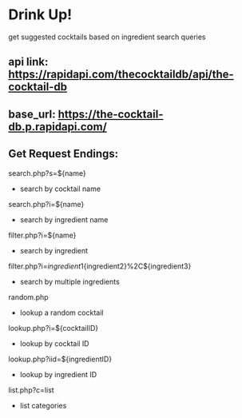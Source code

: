 # Drink Up!

get suggested cocktails based on ingredient search queries


## api link: https://rapidapi.com/thecocktaildb/api/the-cocktail-db
## base_url: https://the-cocktail-db.p.rapidapi.com/

## Get Request Endings:

search.php?s=${name}
- search by cocktail name

search.php?i=${name}
- search by ingredient name

filter.php?i=${name}
- search by ingredient

filter.php?i=${ingredient1}%2C${ingredient2}%2C${ingredient3}
- search by multiple ingredients

random.php
- lookup a random cocktail

lookup.php?i=${cocktailID}
- lookup by cocktail ID

lookup.php?iid=${ingredientID}
- lookup by ingredient ID

list.php?c=list
- list categories

